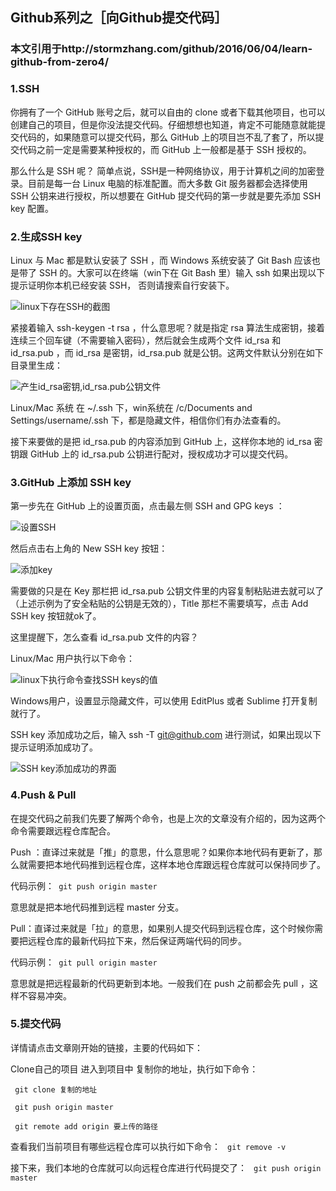 ## Github系列之［向Github提交代码］

### 本文引用于http://stormzhang.com/github/2016/06/04/learn-github-from-zero4/

### 1.SSH
 你拥有了一个 GitHub 账号之后，就可以自由的 clone 或者下载其他项目，也可以创建自己的项目，但是你没法提交代码。仔细想想也知道，肯定不可能随意就能提交代码的，如果随意可以提交代码，那么 GitHub 上的项目岂不乱了套了，所以提交代码之前一定是需要某种授权的，而 GitHub 上一般都是基于 SSH 授权的。

那么什么是 SSH 呢？ 简单点说，SSH是一种网络协议，用于计算机之间的加密登录。目前是每一台 Linux 电脑的标准配置。而大多数 Git 服务器都会选择使用 SSH 公钥来进行授权，所以想要在 GitHub 提交代码的第一步就是要先添加 SSH key 配置。

### 2.生成SSH key
 
Linux 与 Mac 都是默认安装了 SSH ，而 Windows 系统安装了 Git Bash 应该也是带了 SSH 的。大家可以在终端（win下在 Git Bash 里）输入 ssh 如果出现以下提示证明你本机已经安装 SSH， 否则请搜索自行安装下。

 ![linux下存在SSH的截图](http://img.blog.csdn.net/20161029161513353)
 
 紧接着输入 ssh-keygen -t rsa ，什么意思呢？就是指定 rsa 算法生成密钥，接着连续三个回车键（不需要输入密码），然后就会生成两个文件 id_rsa 和 id_rsa.pub ，而 id_rsa 是密钥，id_rsa.pub 就是公钥。这两文件默认分别在如下目录里生成：
 
 ![产生id_rsa密钥,id_rsa.pub公钥文件](http://img.blog.csdn.net/20161029161816643)

Linux/Mac 系统 在 ~/.ssh 下，win系统在 /c/Documents and Settings/username/.ssh 下，都是隐藏文件，相信你们有办法查看的。

接下来要做的是把 id_rsa.pub 的内容添加到 GitHub 上，这样你本地的 id_rsa 密钥跟 GitHub 上的 id_rsa.pub 公钥进行配对，授权成功才可以提交代码。

### 3.GitHub 上添加 SSH key
 第一步先在 GitHub 上的设置页面，点击最左侧 SSH and GPG keys ：
 
 ![设置SSH](http://img.blog.csdn.net/20161029162256613)
 
 然后点击右上角的 New SSH key 按钮：
 
  ![添加key](http://img.blog.csdn.net/20161029162442505)
 
 需要做的只是在 Key 那栏把 id_rsa.pub 公钥文件里的内容复制粘贴进去就可以了（上述示例为了安全粘贴的公钥是无效的），Title 那栏不需要填写，点击 Add SSH key 按钮就ok了。

这里提醒下，怎么查看 id_rsa.pub 文件的内容？

Linux/Mac 用户执行以下命令：

 ![linux下执行命令查找SSH keys的值](http://img.blog.csdn.net/20161029162731115)

 Windows用户，设置显示隐藏文件，可以使用 EditPlus 或者 Sublime 打开复制就行了。

SSH key 添加成功之后，输入 ssh -T git@github.com 进行测试，如果出现以下提示证明添加成功了。

 ![SSH key添加成功的界面](http://img.blog.csdn.net/20161029162949772)

### 4.Push & Pull

 在提交代码之前我们先要了解两个命令，也是上次的文章没有介绍的，因为这两个命令需要跟远程仓库配合。

Push ：直译过来就是「推」的意思，什么意思呢？如果你本地代码有更新了，那么就需要把本地代码推到远程仓库，这样本地仓库跟远程仓库就可以保持同步了。

代码示例：``` git push origin master```

意思就是把本地代码推到远程 master 分支。

Pull：直译过来就是「拉」的意思，如果别人提交代码到远程仓库，这个时候你需要把远程仓库的最新代码拉下来，然后保证两端代码的同步。

代码示例：``` git pull origin master```

意思就是把远程最新的代码更新到本地。一般我们在 push 之前都会先 pull ，这样不容易冲突。

### 5.提交代码

 详情请点击文章刚开始的链接，主要的代码如下：

 Clone自己的项目 进入到项目中 复制你的地址，执行如下命令：
     
  ```  git clone 复制的地址  ```


  ```  git push origin master  ```


  ```  git remote add origin 要上传的路径  ```

 查看我们当前项目有哪些远程仓库可以执行如下命令：
  ```  git remove -v  ```

 接下来，我们本地的仓库就可以向远程仓库进行代码提交了：
	  ```  git push origin master  ```

 

